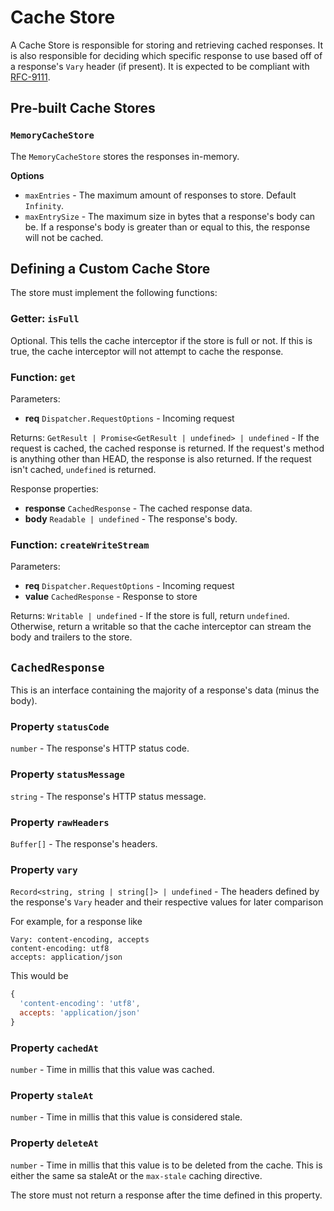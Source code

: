 # Cache Store

A Cache Store is responsible for storing and retrieving cached responses.
It is also responsible for deciding which specific response to use based off of
a response's `Vary` header (if present). It is expected to be compliant with
[RFC-9111](https://www.rfc-editor.org/rfc/rfc9111.html).

## Pre-built Cache Stores

### `MemoryCacheStore`

The `MemoryCacheStore` stores the responses in-memory.

**Options**

- `maxEntries` - The maximum amount of responses to store. Default `Infinity`.
- `maxEntrySize` - The maximum size in bytes that a response's body can be. If a response's body is greater than or equal to this, the response will not be cached.

## Defining a Custom Cache Store

The store must implement the following functions:

### Getter: `isFull`

Optional. This tells the cache interceptor if the store is full or not. If this is true,
the cache interceptor will not attempt to cache the response.

### Function: `get`

Parameters:

* **req** `Dispatcher.RequestOptions` - Incoming request

Returns: `GetResult | Promise<GetResult | undefined> | undefined` - If the request is cached, the cached response is returned. If the request's method is anything other than HEAD, the response is also returned.
If the request isn't cached, `undefined` is returned.

Response properties:

* **response** `CachedResponse` - The cached response data.
* **body** `Readable | undefined` - The response's body.

### Function: `createWriteStream`

Parameters:

* **req** `Dispatcher.RequestOptions` - Incoming request
* **value** `CachedResponse` - Response to store

Returns: `Writable | undefined` - If the store is full, return `undefined`. Otherwise, return a writable so that the cache interceptor can stream the body and trailers to the store.

## `CachedResponse`

This is an interface containing the majority of a response's data (minus the body).

### Property `statusCode`

`number` - The response's HTTP status code.

### Property `statusMessage`

`string` - The response's HTTP status message.

### Property `rawHeaders`

`Buffer[]` - The response's headers.

### Property `vary`

`Record<string, string | string[]> | undefined` - The headers defined by the response's `Vary` header
and their respective values for later comparison

For example, for a response like
```
Vary: content-encoding, accepts
content-encoding: utf8
accepts: application/json
```

This would be
```js
{
  'content-encoding': 'utf8',
  accepts: 'application/json'
}
```

### Property `cachedAt`

`number` - Time in millis that this value was cached.

### Property `staleAt`

`number` - Time in millis that this value is considered stale.

### Property `deleteAt`

`number` - Time in millis that this value is to be deleted from the cache. This
is either the same sa staleAt or the `max-stale` caching directive.

The store must not return a response after the time defined in this property.
